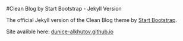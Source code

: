 #Clean Blog by Start Bootstrap - Jekyll Version

The official Jekyll version of the Clean Blog theme by [Start Bootstrap](http://startbootstrap.com/).

Site avalible here: [dunice-alkhutov.github.io](dunice-alkhutov.github.io)